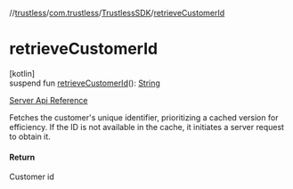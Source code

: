 //[trustless](../../../index.md)/[com.trustless](../index.md)/[TrustlessSDK](index.md)/[retrieveCustomerId](retrieve-customer-id.md)

# retrieveCustomerId

[kotlin]\
suspend fun [retrieveCustomerId](retrieve-customer-id.md)(): [String](https://kotlinlang.org/api/latest/jvm/stdlib/kotlin/-string/index.html)

[Server Api Reference](https://developer.finto.io/docs/apis/kyc#/Customers/Get%20Customer%20Status)

Fetches the customer's unique identifier, prioritizing a cached version for efficiency. If the ID is not available in the cache, it initiates a server request to obtain it.

#### Return

Customer id
